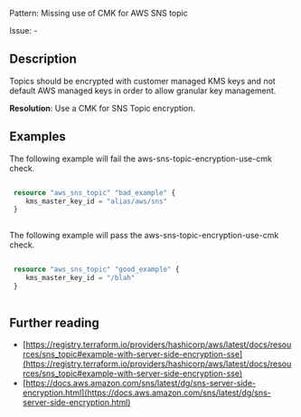 Pattern: Missing use of CMK for AWS SNS topic

Issue: -

## Description

Topics should be encrypted with customer managed KMS keys and not default AWS managed keys in order to allow granular key management.

**Resolution**: Use a CMK for SNS Topic encryption.

## Examples

The following example will fail the aws-sns-topic-encryption-use-cmk check.
```terraform

 resource "aws_sns_topic" "bad_example" {
    kms_master_key_id = "alias/aws/sns"
 }
 
```

The following example will pass the aws-sns-topic-encryption-use-cmk check.
```terraform

 resource "aws_sns_topic" "good_example" {
 	kms_master_key_id = "/blah"
 }
 
```

## Further reading

- [https://registry.terraform.io/providers/hashicorp/aws/latest/docs/resources/sns_topic#example-with-server-side-encryption-sse](https://registry.terraform.io/providers/hashicorp/aws/latest/docs/resources/sns_topic#example-with-server-side-encryption-sse)
- [https://docs.aws.amazon.com/sns/latest/dg/sns-server-side-encryption.html](https://docs.aws.amazon.com/sns/latest/dg/sns-server-side-encryption.html)